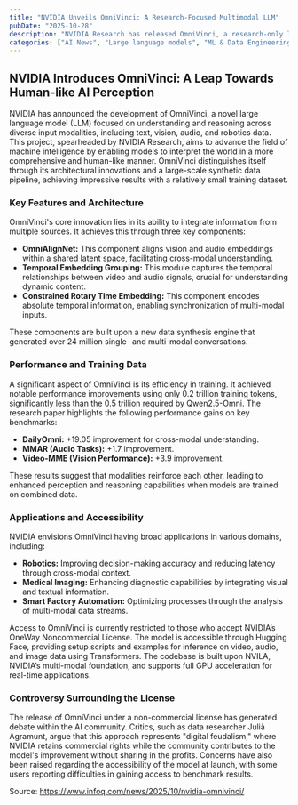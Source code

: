 ```yaml
---
title: "NVIDIA Unveils OmniVinci: A Research-Focused Multimodal LLM"
pubDate: "2025-10-28"
description: "NVIDIA Research has released OmniVinci, a research-only large language model designed for cross-modal understanding of text, vision, audio, and robotics data. It demonstrates strong performance with a smaller training dataset compared to competitors, but its non-commercial license has sparked debate within the AI community."
categories: ["AI News", "Large language models", "ML & Data Engineering"]
---
```


## NVIDIA Introduces OmniVinci: A Leap Towards Human-like AI Perception

NVIDIA has announced the development of OmniVinci, a novel large language model (LLM) focused on understanding and reasoning across diverse input modalities, including text, vision, audio, and robotics data. This project, spearheaded by NVIDIA Research, aims to advance the field of machine intelligence by enabling models to interpret the world in a more comprehensive and human-like manner.  OmniVinci distinguishes itself through its architectural innovations and a large-scale synthetic data pipeline, achieving impressive results with a relatively small training dataset.

### Key Features and Architecture

OmniVinci's core innovation lies in its ability to integrate information from multiple sources.  It achieves this through three key components:

*   **OmniAlignNet:** This component aligns vision and audio embeddings within a shared latent space, facilitating cross-modal understanding.
*   **Temporal Embedding Grouping:** This module captures the temporal relationships between video and audio signals, crucial for understanding dynamic content.
*   **Constrained Rotary Time Embedding:** This component encodes absolute temporal information, enabling synchronization of multi-modal inputs.

These components are built upon a new data synthesis engine that generated over 24 million single- and multi-modal conversations.

### Performance and Training Data

A significant aspect of OmniVinci is its efficiency in training.  It achieved notable performance improvements using only 0.2 trillion training tokens, significantly less than the 0.5 trillion required by Qwen2.5-Omni. The research paper highlights the following performance gains on key benchmarks:

*   **DailyOmni:** +19.05 improvement for cross-modal understanding.
*   **MMAR (Audio Tasks):** +1.7 improvement.
*   **Video-MME (Vision Performance):** +3.9 improvement.

These results suggest that modalities reinforce each other, leading to enhanced perception and reasoning capabilities when models are trained on combined data.

### Applications and Accessibility

NVIDIA envisions OmniVinci having broad applications in various domains, including:

*   **Robotics:**  Improving decision-making accuracy and reducing latency through cross-modal context.
*   **Medical Imaging:** Enhancing diagnostic capabilities by integrating visual and textual information.
*   **Smart Factory Automation:** Optimizing processes through the analysis of multi-modal data streams.

Access to OmniVinci is currently restricted to those who accept NVIDIA’s OneWay Noncommercial License.  The model is accessible through Hugging Face, providing setup scripts and examples for inference on video, audio, and image data using Transformers. The codebase is built upon NVILA, NVIDIA’s multi-modal foundation, and supports full GPU acceleration for real-time applications.

### Controversy Surrounding the License

The release of OmniVinci under a non-commercial license has generated debate within the AI community. Critics, such as data researcher Julià Agramunt, argue that this approach represents "digital feudalism," where NVIDIA retains commercial rights while the community contributes to the model's improvement without sharing in the profits.  Concerns have also been raised regarding the accessibility of the model at launch, with some users reporting difficulties in gaining access to benchmark results.

Source: https://www.infoq.com/news/2025/10/nvidia-omnivinci/